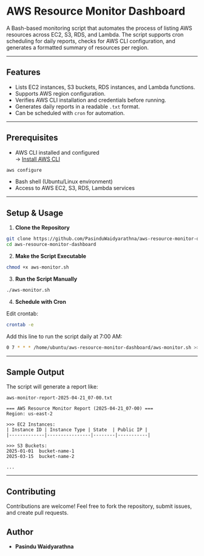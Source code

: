 # AWS Resource Monitor Dashboard

A Bash-based monitoring script that automates the process of listing AWS resources across EC2, S3, RDS, and Lambda. The script supports cron scheduling for daily reports, checks for AWS CLI configuration, and generates a formatted summary of resources per region.

---

## Features

- Lists EC2 instances, S3 buckets, RDS instances, and Lambda functions.
- Supports AWS region configuration.
- Verifies AWS CLI installation and credentials before running.
- Generates daily reports in a readable `.txt` format.
- Can be scheduled with `cron` for automation.

---

## Prerequisites

- AWS CLI installed and configured  
  → [Install AWS CLI](https://docs.aws.amazon.com/cli/latest/userguide/install-cliv2.html)

```bash
aws configure
```

- Bash shell (Ubuntu/Linux environment)
- Access to AWS EC2, S3, RDS, Lambda services

---

## Setup & Usage

1. **Clone the Repository**

```bash
git clone https://github.com/PasinduWaidyarathna/aws-resource-monitor-dashboard.git
cd aws-resource-monitor-dashboard
```

2. **Make the Script Executable**

```bash
chmod +x aws-monitor.sh
```

3. **Run the Script Manually**

```bash
./aws-monitor.sh
```

4. **Schedule with Cron**

Edit crontab:

```bash
crontab -e
```

Add this line to run the script daily at 7:00 AM:

```bash
0 7 * * * /home/ubuntu/aws-resource-monitor-dashboard/aws-monitor.sh >> /home/ubuntu/aws-monitor-cron.log 2>&1
```

---

## Sample Output

The script will generate a report like:

```
aws-monitor-report-2025-04-21_07-00.txt

=== AWS Resource Monitor Report (2025-04-21_07-00) ===
Region: us-east-2

>>> EC2 Instances:
| Instance ID | Instance Type | State  | Public IP |
|-------------|----------------|--------|-----------|

>>> S3 Buckets:
2025-01-01  bucket-name-1
2025-03-15  bucket-name-2

...
```

---

## Contributing
Contributions are welcome! Feel free to fork the repository, submit issues, and create pull requests.

## Author
- **Pasindu Waidyarathna**
